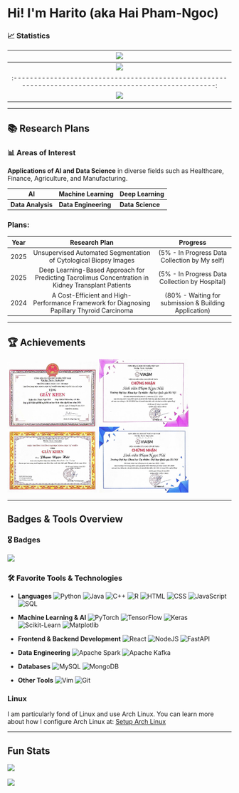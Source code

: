 # Hi! I'm Harito (aka Hai Pham-Ngoc)

### 📈 Statistics

| ![](http://github-profile-summary-cards.vercel.app/api/cards/profile-details?username=Harito97&theme=graywhite) |
|:---------------------------------------------------------------------------------------------------------------:|
| ![](http://github-profile-summary-cards.vercel.app/api/cards/stats?username=Harito97&theme=graywhite) | ![](http://github-profile-summary-cards.vercel.app/api/cards/productive-time?username=Harito97&theme=graywhite&utcOffset=7) |
|:-----------------------------------------------------------------------------------------------------:|:----------------------------------------------------------------------------------------------------------:|
| ![](http://github-profile-summary-cards.vercel.app/api/cards/repos-per-language?username=Harito97&theme=graywhite) | ![](http://github-profile-summary-cards.vercel.app/api/cards/most-commit-language?username=Harito97&theme=graywhite) |

---

## 📚 Research Plans

### 📊 Areas of Interest
**Applications of AI and Data Science** in diverse fields such as Healthcare, Finance, Agriculture, and Manufacturing.

| **AI**                | **Machine Learning** | **Deep Learning**   |
|------------------------|-----------------------|---------------------|
| **Data Analysis**      | **Data Engineering** | **Data Science**    |

### Plans:

|Year | Research Plan | Progress |
|:---:|:-------------:|:--------:|
|2025 | Unsupervised Automated Segmentation of Cytological Biopsy Images | (5% - In Progress Data Collection by My self) |
|2025 | Deep Learning-Based Approach for Predicting Tacrolimus Concentration in Kidney Transplant Patients | (5% - In Progress Data Collection by Hospital) |
|2024 | A Cost-Efficient and High-Performance Framework for Diagnosing Papillary Thyroid Carcinoma | (80% - Waiting for submission & Building Application) |

---

## 🏆 Achievements

<p>
    <img src="figs/ScienceResearch_2024.jpg" alt="Science Research - VNU-HUS - 2024" width="40%">
    <img src="figs/VIASM_2023_2024.jpg" alt="VIASM 2023-2024" width="40%">
</p>

---

## Badges & Tools Overview

### 🎖️ Badges
[![](https://github-profile-trophy.vercel.app/?username=Harito97&theme=graywhite&column=3&margin-w=10)](https://github.com/ryo-ma/github-profile-trophy)

### 🛠️ Favorite Tools & Technologies

- **Languages**
![Python](https://img.shields.io/badge/-Python-3776AB?style=flat-square&logo=python&logoColor=white)
![Java](https://img.shields.io/badge/-Java-007396?style=flat-square&logo=java&logoColor=white)
![C++](https://img.shields.io/badge/-C++-00599C?style=flat-square&logo=cplusplus&logoColor=white)
![R](https://img.shields.io/badge/-R-276DC3?style=flat-square&logo=r&logoColor=white)
![HTML](https://img.shields.io/badge/-HTML-E34F26?style=flat-square&logo=html5&logoColor=white)
![CSS](https://img.shields.io/badge/-CSS-1572B6?style=flat-square&logo=css3&logoColor=white)
![JavaScript](https://img.shields.io/badge/-JavaScript-F7DF1E?style=flat-square&logo=javascript&logoColor=black)
![SQL](https://img.shields.io/badge/-SQL-4479A1?style=flat-square&logo=postgresql&logoColor=white)

- **Machine Learning & AI**
![PyTorch](https://img.shields.io/badge/-PyTorch-EE4C2C?style=flat-square&logo=pytorch&logoColor=white)
![TensorFlow](https://img.shields.io/badge/-TensorFlow-FF6F00?style=flat-square&logo=tensorflow&logoColor=white)
![Keras](https://img.shields.io/badge/-Keras-D00000?style=flat-square&logo=keras&logoColor=white)
![Scikit-Learn](https://img.shields.io/badge/-Scikit%20Learn-F7931E?style=flat-square&logo=scikit-learn&logoColor=white)
![Matplotlib](https://img.shields.io/badge/-Matplotlib-013243?style=flat-square&logo=python&logoColor=white)

- **Frontend & Backend Development**
![React](https://img.shields.io/badge/-React-61DAFB?style=flat-square&logo=react&logoColor=black)
![NodeJS](https://img.shields.io/badge/-Node.js-339933?style=flat-square&logo=node.js&logoColor=white)
![FastAPI](https://img.shields.io/badge/-FastAPI-009688?style=flat-square&logo=fastapi&logoColor=white)

- **Data Engineering**
![Apache Spark](https://img.shields.io/badge/-Apache%20Spark-E25A1C?style=flat-square&logo=apachespark&logoColor=white)
![Apache Kafka](https://img.shields.io/badge/-Apache%20Kafka-231F20?style=flat-square&logo=apachekafka&logoColor=white)

- **Databases**
![MySQL](https://img.shields.io/badge/-MySQL-4479A1?style=flat-square&logo=mysql&logoColor=white)
![MongoDB](https://img.shields.io/badge/-MongoDB-47A248?style=flat-square&logo=mongodb&logoColor=white)

- **Other Tools**
![Vim](https://img.shields.io/badge/-Vim-019733?style=flat-square&logo=vim&logoColor=white)
![Git](https://img.shields.io/badge/-Git-F05032?style=flat-square&logo=git&logoColor=white)

### Linux
I am particularly fond of Linux and use Arch Linux. You can learn more about how I configure Arch Linux at: [Setup Arch Linux](https://github.com/Harito97/SetupArch)

---

## Fun Stats

![](https://komarev.com/ghpvc/?username=Harito97&color=brightgreen&style=flat-square)

![](https://quotes-github-readme.vercel.app/api?type=horizontal&theme=graywhite)
